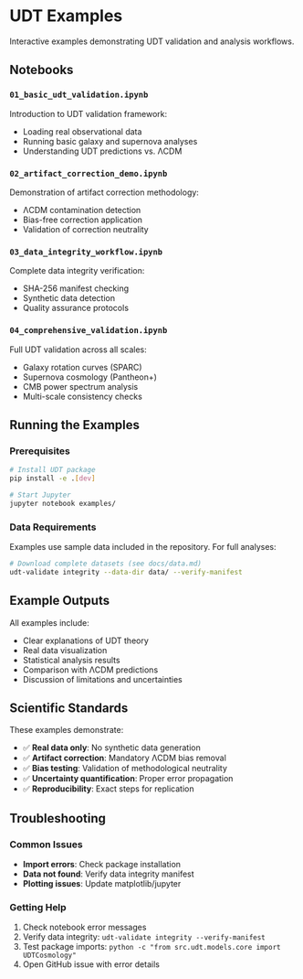 # UDT Examples

Interactive examples demonstrating UDT validation and analysis workflows.

## Notebooks

### `01_basic_udt_validation.ipynb`
Introduction to UDT validation framework:
- Loading real observational data
- Running basic galaxy and supernova analyses
- Understanding UDT predictions vs. ΛCDM

### `02_artifact_correction_demo.ipynb`
Demonstration of artifact correction methodology:
- ΛCDM contamination detection
- Bias-free correction application
- Validation of correction neutrality

### `03_data_integrity_workflow.ipynb`
Complete data integrity verification:
- SHA-256 manifest checking
- Synthetic data detection
- Quality assurance protocols

### `04_comprehensive_validation.ipynb`
Full UDT validation across all scales:
- Galaxy rotation curves (SPARC)
- Supernova cosmology (Pantheon+)
- CMB power spectrum analysis
- Multi-scale consistency checks

## Running the Examples

### Prerequisites
```bash
# Install UDT package
pip install -e .[dev]

# Start Jupyter
jupyter notebook examples/
```

### Data Requirements
Examples use sample data included in the repository. For full analyses:
```bash
# Download complete datasets (see docs/data.md)
udt-validate integrity --data-dir data/ --verify-manifest
```

## Example Outputs

All examples include:
- Clear explanations of UDT theory
- Real data visualization
- Statistical analysis results
- Comparison with ΛCDM predictions
- Discussion of limitations and uncertainties

## Scientific Standards

These examples demonstrate:
- ✅ **Real data only**: No synthetic data generation
- ✅ **Artifact correction**: Mandatory ΛCDM bias removal
- ✅ **Bias testing**: Validation of methodological neutrality
- ✅ **Uncertainty quantification**: Proper error propagation
- ✅ **Reproducibility**: Exact steps for replication

## Troubleshooting

### Common Issues
- **Import errors**: Check package installation
- **Data not found**: Verify data integrity manifest
- **Plotting issues**: Update matplotlib/jupyter

### Getting Help
1. Check notebook error messages
2. Verify data integrity: `udt-validate integrity --verify-manifest`
3. Test package imports: `python -c "from src.udt.models.core import UDTCosmology"`
4. Open GitHub issue with error details
